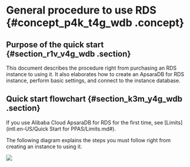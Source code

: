 # General procedure to use RDS {#concept_p4k_t4g_wdb .concept}

## Purpose of the quick start {#section_r1v_v4g_wdb .section}

This document describes the procedure right from purchasing an RDS instance to using it. It also elaborates how to create an ApsaraDB for RDS instance, perform basic settings, and connect to the instance database.

## Quick start flowchart {#section_k3m_y4g_wdb .section}

If you use Alibaba Cloud ApsaraDB for RDS for the first time, see [Limits](intl.en-US/Quick Start for PPAS/Limits.md#).

The following diagram explains the steps you must follow right from creating an instance to using it.

![](http://static-aliyun-doc.oss-cn-hangzhou.aliyuncs.com/assets/img/7857/15470857872968_en-US.png)

